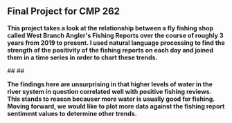 ## Final Project for CMP 262
<p><b> 
        This project takes a look at the relationship between a fly fishing shop called West Branch Angler's
        Fishing Reports over the course of roughly 3 years from 2019 to present. I used natural language processing
        to find the strength of the positivity of the fishing reports on each day and joined them in a time series
        in order to chart these trends.
</b></p>
## 
## 
<p><b> 
        The findings here are unsurprising in that higher levels of water in the river system in question correlated
        well with positive fishing reviews. This stands to reason becauser more water is usually good for fishing. Moving forward,
        we would like to plot more data against the fishing report sentiment values to determine other trends.
</b></p>